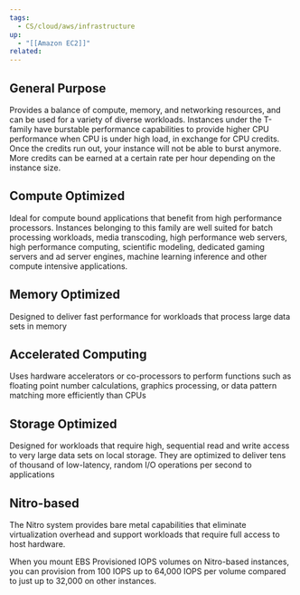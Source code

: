```yaml
---
tags:
  - CS/cloud/aws/infrastructure
up:
  - "[[Amazon EC2]]"
related:
---
```

## General Purpose

Provides a balance of compute, memory, and networking resources, and can be used for a variety of diverse workloads. Instances under the T-family have burstable performance capabilities to provide higher CPU performance when CPU is under high load, in exchange for CPU credits. Once the credits run out, your instance will not be able to burst anymore. More credits can be earned at a certain rate per hour depending on the instance size.

## Compute Optimized

Ideal for compute bound applications that benefit from high performance processors. Instances belonging to this family are well suited for batch processing workloads, media transcoding, high performance web servers, high performance computing, scientific modeling, dedicated gaming servers and ad server engines, machine learning inference and other compute intensive applications.

## Memory Optimized

Designed to deliver fast performance for workloads that process large data sets in memory

## Accelerated Computing

Uses hardware accelerators or co-processors to perform functions such as floating point number calculations, graphics processing, or data pattern matching more efficiently than CPUs

## Storage Optimized

Designed for workloads that require high, sequential read and write access to very large data sets on local storage. They are optimized to deliver tens of thousand of low-latency, random I/O operations per second to applications

## Nitro-based

The Nitro system provides bare metal capabilities that eliminate virtualization overhead and support workloads that require full access to host hardware. 

When you mount EBS Provisioned IOPS volumes on Nitro-based instances, you can provision from 100 IOPS up to 64,000 IOPS per volume compared to just up to 32,000 on other instances.